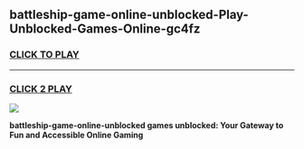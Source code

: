 
## battleship-game-online-unblocked-Play-Unblocked-Games-Online-gc4fz
<h3>
<a href="https://premium76.site?title=battleship-game-online-unblocked&ref=25A">CLICK TO PLAY</a></h3>
<hr>

<h3>
<a href="https://premium76.site?title=battleship-game-online-unblocked&ref=25A">CLICK 2 PLAY</a>
  
</h3>

<a href="https://premium76.site?title=battleship-game-online-unblocked&ref=25A"><img src="https://clearcache.store/games.png"></a>


**battleship-game-online-unblocked games unblocked: Your Gateway to Fun and Accessible Online Gaming**
